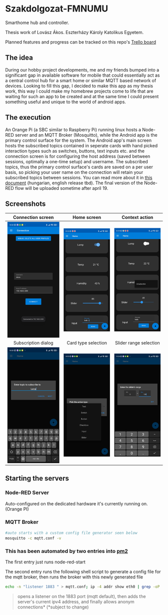 # Szakdolgozat-FMNUMU

Smarthome hub and controller. 

Thesis work of Lovász Ákos.
Eszterházy Károly Katolikus Egyetem.

Planned features and progress can be tracked on this repo's [Trello board](https://trello.com/b/OiBK6wOh/szakdolgozat)

## The idea

During our hobby project developments, me and my friends bumped into a significant gap in available software for mobile that could essentially act as a central control hub for a smart home or similar MQTT based network of devices. Looking to fill this gap, I decided to make this app as my thesis work, this way I could make my homebrew projects come to life that are waiting for such an app to be created and at the same time I could present something useful and unique to the world of android apps.

## The execution

An Orange Pi (a SBC similar to Raspberry Pi) running linux hosts a Node-RED server and an MQTT Broker (Mosquitto), while the Android app is the primary control surface for the system. The Android app's main screen hosts the subscribed topics contained in seperate cards with hand picked interaction types such as switches, buttons, text inputs etc. and the connection screen is for configuring the host address (saved between sessions, optimally a one-time setup) and username. The subscribed topics, thus the primary control surface's cards are saved on a per user basis, so picking your user name on the connection will retain your subscribed topics between sessions. You can read more about it in [this document](https://github.com/Lovasz-Akos/Szakdolgozat-FMNUMU/blob/main/Doc/Szakdolgozat%20%C3%96sszegz%C3%A9s.pdf) (hungarian, english release tbd). The final version of the Node-RED flow will be uploaded sometime after april 19.

## Screenshots

|Connection screen                              |  Home screen                            | Context action
:----------------------------------------------:|:---------------------------------------:|:-------------------------------------------:|
![connection screen](screenshots/connect.jpg)   | ![main screen](screenshots/screen.jpg)  | ![context action](screenshots/context.jpg)
|Subscription dialog                            | Card type selection                     | Slider range selection
|![subscription](screenshots/subscribe.jpg)     | ![type selection](screenshots/type.jpg) | ![slider range selection](screenshots/range.jpg)

## Starting the servers

### Node-RED Server

Auto-configured on the dedicated hardware it's currently running on. (Orange PI)

### MQTT Broker

```bash
#auto starts with a custom config file generator seen below
mosquitto -c mqtt.conf -v
```

### This has been automated by two entries into [pm2](https://pm2.keymetrics.io/)

The first entry just runs node-red-start

The second entry runs the following shell script to generate a config file for the mqtt broker, then runs the broker with this newly generated file

```bash
echo -n "listener 1883 " > mqtt.conf; ip -4 addr show eth0 | grep -oP '(?<=inet\s)\d+(\.\d+){3}' >> mqtt.conf; echo $"allow_anonymous true" >> mqtt.conf
```

> opens a listener on the 1883 port (mqtt default), then adds the server's current ipv4 address, and finally allows anonym connections* (*subject to change)

